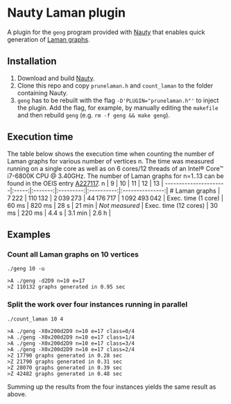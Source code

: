 # Nauty Laman plugin
A plugin for the `geng` program provided with [Nauty](http://pallini.di.uniroma1.it/) that enables quick generation of [Laman graphs](https://en.wikipedia.org/wiki/Laman_graph).

## Installation
1. Download and build [Nauty](http://pallini.di.uniroma1.it/).
2. Clone this repo and copy `prunelaman.h` and `count_laman` to the folder containing Nauty.
3. `geng` has to be rebuilt with the flag `-D'PLUGIN="prunelaman.h"'` to inject the plugin. Add the flag, for example, by manually editing the `makefile` and then rebuild `geng` (e.g. `rm -f geng && make geng`).

## Execution time
The table below shows the execution time when counting the number of Laman graphs for various number of vertices n. The time was measured running on a single core as well as on 6 cores/12 threads of an Intel® Core™ i7-6800K CPU @ 3.40GHz. The number of Laman graphs for n=1..13 can be found in the OEIS entry [A227117](https://oeis.org/A227117).
n                     |   9   |    10   |     11    |     12     |        13       |
----------------------|:-----:|:-------:|:---------:|:----------:|:---------------:|
\# Laman graphs       | 7 222 | 110 132 | 2 039 273 | 44 176 717 |  1 092 493 042  |
Exec. time (1 core)   | 60 ms |  820 ms |    28 s   |    21 min  | *Not measured*  |
Exec. time (12 cores) | 30 ms |  220 ms |   4.4 s   |   3.1 min  |      2.6 h      |

## Examples

### Count all Laman graphs on 10 vertices
```shell
./geng 10 -u
```
```shell
>A ./geng -d2D9 n=10 e=17
>Z 110132 graphs generated in 0.95 sec
```

### Split the work over four instances running in parallel
```
./count_laman 10 4
```
```
>A ./geng -X0x200d2D9 n=10 e=17 class=0/4
>A ./geng -X0x200d2D9 n=10 e=17 class=1/4
>A ./geng -X0x200d2D9 n=10 e=17 class=3/4
>A ./geng -X0x200d2D9 n=10 e=17 class=2/4
>Z 17790 graphs generated in 0.28 sec
>Z 21790 graphs generated in 0.31 sec
>Z 28070 graphs generated in 0.39 sec
>Z 42482 graphs generated in 0.48 sec
```
Summing up the results from the four instances yields the same result as above.
